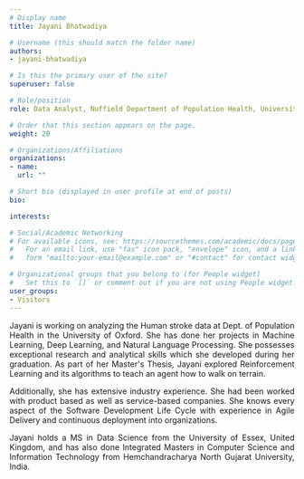 ```yaml
---
# Display name
title: Jayani Bhatwadiya

# Username (this should match the folder name)
authors:
- jayani-bhatwadiya

# Is this the primary user of the site?
superuser: false

# Role/position
role: Data Analyst, Nuffield Department of Population Health, University of Oxford

# Order that this section appears on the page.
weight: 20

# Organizations/Affiliations
organizations:
- name: 
  url: ""

# Short bio (displayed in user profile at end of posts)
bio: 

interests:

# Social/Academic Networking
# For available icons, see: https://sourcethemes.com/academic/docs/page-builder/#icons
#   For an email link, use "fas" icon pack, "envelope" icon, and a link in the
#   form "mailto:your-email@example.com" or "#contact" for contact widget.

# Organizational groups that you belong to (for People widget)
#   Set this to `[]` or comment out if you are not using People widget.
user_groups:
- Visitors
---
```

<p style="text-align:justify">
Jayani is working on analyzing the Human stroke data at Dept. of Population Health in the University of Oxford. She has done her projects in Machine Learning, Deep Learning, and Natural Language Processing. She possesses exceptional research and analytical skills which she developed during her graduation. As part of her Master's Thesis, Jayani explored Reinforcement Learning and its algorithms to teach an agent how to walk on terrain.
</p>

<p style="text-align:justify">
Additionally, she has extensive industry experience. She had been worked with product based as well as service-based companies. She knows every aspect of the Software Development Life Cycle with experience in Agile Delivery and continuous deployment into organizations.
</p>

<p style="text-align:justify">
Jayani holds a MS in Data Science from the University of Essex, United Kingdom, and has also done Integrated Masters in Computer Science and Information Technology from Hemchandracharya North Gujarat University, India.
</p>
